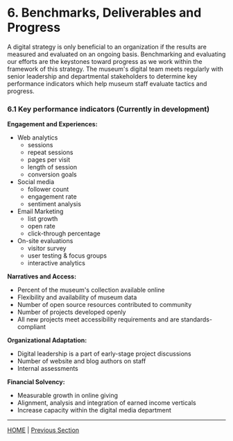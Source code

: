 # 6. Benchmarks, Deliverables and Progress

A digital strategy is only beneficial to an organization if the results are measured and evaluated on an ongoing basis. Benchmarking and evaluating our efforts are the keystones toward progress as we work within the framework of this strategy. The museum's digital team meets regularly with senior leadership and departmental stakeholders to determine key performance indicators which help museum staff evaluate tactics and progress.

### 6.1 Key performance indicators (Currently in development)

**Engagement and Experiences:**

* Web analytics
	* sessions
	* repeat sessions
	* pages per visit
	* length of session
	* conversion goals  
* Social media
	* follower count
	* engagement rate
	* sentiment analysis
* Email Marketing
	* list growth
	* open rate
	* click-through percentage
* On-site evaluations
	* visitor survey
	* user testing & focus groups
	* interactive analytics
	
**Narratives and Access:**

* Percent of the museum's collection available online
* Flexibility and availability of museum data
* Number of open source resources contributed to community
* Number of projects developed openly
* All new projects meet accessibility requirements and are standards-compliant

**Organizational Adaptation:**

* Digital leadership is a part of early-stage project discussions
* Number of website and blog authors on staff
* Internal assessments

**Financial Solvency:**

* Measurable growth in online giving
* Alignment, analysis and integration of earned income verticals
* Increase capacity within the digital media department

-----

[HOME](index.md) | [Previous Section](05_Financial_Solvency.md)
